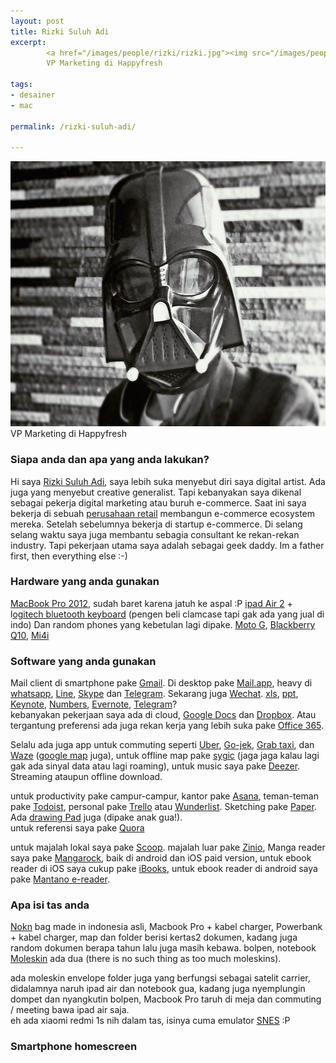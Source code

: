 ```yaml
---
layout: post
title: Rizki Suluh Adi
excerpt:
        <a href="/images/people/rizki/rizki.jpg"><img src="/images/people/rizki/rizki.jpg" alt="rizki suluh adi" width="600" height="424" class="alignnone size-full wp-image-163" /></a>
        VP Marketing di Happyfresh

tags:
- desainer
- mac

permalink: /rizki-suluh-adi/

---
```


<a href="/images/people/rizki/rizki.jpg"><img src="/images/people/rizki/rizki.jpg" alt="rizki suluh adi" width="600" height="424" class="alignnone size-full wp-image-163" /></a>
VP Marketing di Happyfresh

<!--more-->

<h3>Siapa anda dan apa yang anda lakukan?</h3>

Hi saya <a href="https://twitter.com/rizkisuluhadi">Rizki Suluh Adi</a>, saya lebih suka menyebut diri saya digital artist. Ada juga yang menyebut creative generalist. Tapi kebanyakan saya dikenal sebagai pekerja digital marketing atau buruh e-commerce. Saat ini saya bekerja di sebuah <a href="http://erafone.com/">perusahaan retail</a> membangun e-commerce ecosystem mereka. Setelah sebelumnya bekerja di startup e-commerce. Di selang selang waktu saya juga membantu sebagia consultant ke rekan-rekan industry. Tapi pekerjaan utama saya adalah sebagai geek daddy. Im a father first, then everything else :-)

<h3>Hardware yang anda gunakan</h3>

<a href="https://support.apple.com/kb/SP649?locale=en_US">MacBook Pro 2012</a>, sudah baret karena jatuh ke aspal :P
<a href="https://en.wikipedia.org/wiki/IPad_Air_2">ipad Air 2</a> + l<a href="https://secure.logitech.com/en-us/tablet-accessories/ipad">ogitech bluetooth keyboard</a> (pengen beli clamcase tapi gak ada yang jual di indo)
Dan random phones yang kebetulan lagi dipake. <a href="https://www.motorola.com/us/smartphones/moto-g-2nd-gen/moto-g-2nd-gen.html">Moto G</a>, <a href="https://en.wikipedia.org/wiki/BlackBerry_Q10">Blackberry Q10</a>, <a href="https://en.wikipedia.org/wiki/Xiaomi_Mi4i">Mi4i</a>

<h3>Software yang anda gunakan</h3>

Mail client di smartphone pake <a href="https://www.gmail.com/intl/en_us/mail/help/mobile.html">Gmail</a>. Di desktop pake <a href="https://www.apple.com/support/mac-apps/mail/">Mail.app</a>, heavy di <a href="https://www.whatsapp.com/">whatsapp</a>, <a href="http://line.me/en/">Line</a>, <a href="https://www.skype.com/en/">Skype</a> dan <a href="https://telegram.org/">Telegram</a>. Sekarang juga <a href="http://www.wechat.com/en/">Wechat</a>. <a href="https://en.wikipedia.org/?title=Microsoft_Excel">xls</a>, <a href="https://en.wikipedia.org/wiki/Microsoft_PowerPoint">ppt</a>, <a href="https://www.apple.com/mac/keynote/">Keynote</a>, <a href="http://www.apple.com/mac/numbers/">Numbers</a>, <a href="https://evernote.com/">Evernote</a>, <a href="https://telegram.org/">Telegram</a>?<br>
kebanyakan pekerjaan saya ada di cloud, <a href="https://www.google.com/docs/about/">Google Docs</a> dan <a href="https://www.dropbox.com/">Dropbox</a>. Atau tergantung preferensi ada juga rekan kerja yang lebih suka pake <a href="https://en.wikipedia.org/wiki/Office_365">Office 365</a>.


Selalu ada juga app untuk commuting seperti <a href="https://www.uber.com/">Uber</a>, <a href="http://www.go-jek.com/">Go-jek</a>, <a href="http://grabtaxi.com/">Grab taxi</a>, dan <a href="https://www.waze.com/">Waze</a> (<a href="https://maps.google.com/">google map</a> juga), untuk offline map pake <a href="http://www.sygic.com/">sygic</a> (jaga jaga kalau lagi gak ada sinyal data atau lagi roaming), untuk music saya pake <a href="http://deezer.com">Deezer</a>. Streaming ataupun offline download.

untuk productivity pake campur-campur, kantor pake <a href="https://asana.com/">Asana</a>, teman-teman pake <a href="https://en.todoist.com/">Todoist</a>, personal pake <a href="https://trello.com/">Trello</a> atau <a href="https://www.wunderlist.com/">Wunderlist</a>. Sketching pake <a href="https://www.fiftythree.com/paper">Paper</a>. Ada <a href="http://drawingpadapp.com/">drawing Pad</a> juga (dipake anak gua!).<br>
untuk referensi saya pake <a href="https://quora.com/">Quora</a>

untuk majalah lokal saya pake <a href="http://www.getscoop.com/en">Scoop</a>. majalah luar pake <a href="http://www.zinio.com/">Zinio</a>, Manga reader saya pake <a href="http://www.mangarockapp.com/">Mangarock</a>, baik di android dan iOS paid version, untuk ebook reader di iOS saya cukup pake <a href="https://www.apple.com/ibooks/">iBooks</a>, untuk ebook reader di android saya pake <a href="http://www.mantano.com/">Mantano e-reader</a>.

<h3>Apa isi tas anda</h3>

<a href="http://noknbag.com/">Nokn</a> bag made in indonesia asli, Macbook Pro + kabel charger, Powerbank + kabel charger, map dan folder berisi kertas2 dokumen, kadang juga random dokumen berapa tahun lalu juga masih kebawa. bolpen, notebook <a href="http://www.moleskine.com/en/">Moleskin</a> ada dua (there is no such thing as too much moleskins).

ada moleskin envelope folder juga yang berfungsi sebagai satelit carrier, didalamnya naruh ipad air dan notebook gua, kadang juga nyemplungin dompet dan nyangkutin bolpen, Macbook Pro taruh di meja dan commuting / meeting bawa ipad air saja.<br>
eh ada xiaomi redmi 1s nih dalam tas, isinya cuma emulator <a href="http://www.emulator-zone.com/doc.php/snes/">SNES</a> :P


<h3>Smartphone homescreen</h3>
